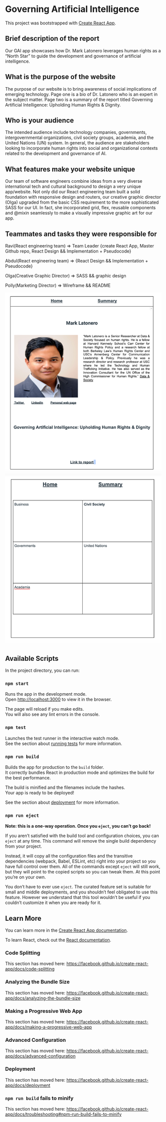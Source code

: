 # Governing Artificial Intelligence
This project was bootstrapped with [Create React App](https://github.com/facebook/create-react-app).

## Brief description of the report
  Our GAI app showcases how Dr. Mark Latonero leverages human rights as a “North Star” to guide the development and governance of artificial intelligence.

## What is the purpose of the website
  The purpose of our website is to bring awareness of social implications of emerging technology.  Page one is a bio of Dr. Latonero who is an expert in the subject matter.  Page two is a summary of the report titled Governing Artificial Intelligence: Upholding Human Rights & Dignity.
 
## Who is your audience
  The intended audience include  technology companies, governments, intergovernmental organizations, civil society groups, academia, and the United Nations (UN) system.  In general, the audience are stakeholders looking to incorporate human rights into social and organizational contexts related to the development and governance of AI.

## What features make your website unique 
   Our team of software engineers combine ideas from a very diverse international tech and cultural background to design a very unique app/website.  Not only did our React engineering team built a solid foundation with responsive design and routers, our creative graphic director (Olga) upgraded from the basic CSS requirement to the more sophisticated SASS for our UI.  In fact, she incorporated grid, flex, reusable components and @mixin seamlessly to make a visually impressive graphic art for our app.

## Teammates and tasks they were responsible for 
   Ravi(React engineering team) => Team Leader {create React App, Master Github repo, React Design && Implementation + Pseudocode}

   Abdul(React engineering team) => {React Design && Implementation + Pseudocode}

   Olga(Creative Graphic Director) => SASS && graphic design
  
   Polly(Marketing Director) => Wireframe && README


![wireframe](/wireframep1.png)
![wireframe](/wireframep2.png)






## Available Scripts

In the project directory, you can run:

### `npm start`

Runs the app in the development mode.<br />
Open [http://localhost:3000](http://localhost:3000) to view it in the browser.

The page will reload if you make edits.<br />
You will also see any lint errors in the console.

### `npm test`

Launches the test runner in the interactive watch mode.<br />
See the section about [running tests](https://facebook.github.io/create-react-app/docs/running-tests) for more information.

### `npm run build`

Builds the app for production to the `build` folder.<br />
It correctly bundles React in production mode and optimizes the build for the best performance.

The build is minified and the filenames include the hashes.<br />
Your app is ready to be deployed!

See the section about [deployment](https://facebook.github.io/create-react-app/docs/deployment) for more information.

### `npm run eject`

**Note: this is a one-way operation. Once you `eject`, you can’t go back!**

If you aren’t satisfied with the build tool and configuration choices, you can `eject` at any time. This command will remove the single build dependency from your project.

Instead, it will copy all the configuration files and the transitive dependencies (webpack, Babel, ESLint, etc) right into your project so you have full control over them. All of the commands except `eject` will still work, but they will point to the copied scripts so you can tweak them. At this point you’re on your own.

You don’t have to ever use `eject`. The curated feature set is suitable for small and middle deployments, and you shouldn’t feel obligated to use this feature. However we understand that this tool wouldn’t be useful if you couldn’t customize it when you are ready for it.

## Learn More

You can learn more in the [Create React App documentation](https://facebook.github.io/create-react-app/docs/getting-started).

To learn React, check out the [React documentation](https://reactjs.org/).

### Code Splitting

This section has moved here: https://facebook.github.io/create-react-app/docs/code-splitting

### Analyzing the Bundle Size

This section has moved here: https://facebook.github.io/create-react-app/docs/analyzing-the-bundle-size

### Making a Progressive Web App

This section has moved here: https://facebook.github.io/create-react-app/docs/making-a-progressive-web-app

### Advanced Configuration

This section has moved here: https://facebook.github.io/create-react-app/docs/advanced-configuration

### Deployment

This section has moved here: https://facebook.github.io/create-react-app/docs/deployment

### `npm run build` fails to minify

This section has moved here: https://facebook.github.io/create-react-app/docs/troubleshooting#npm-run-build-fails-to-minify
